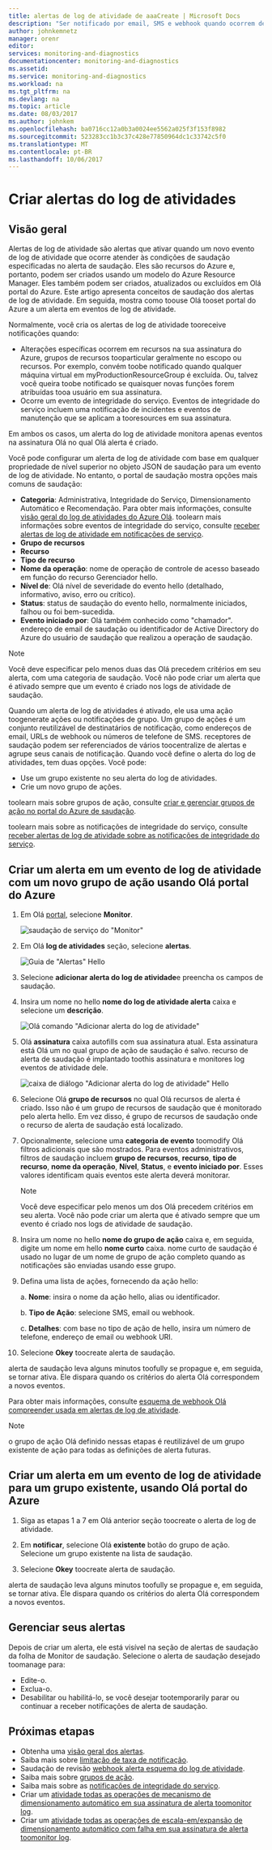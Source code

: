 ```yaml
---
title: alertas de log de atividade de aaaCreate | Microsoft Docs
description: "Ser notificado por email, SMS e webhook quando ocorrem determinados eventos no log de atividades de saudação."
author: johnkemnetz
manager: orenr
editor: 
services: monitoring-and-diagnostics
documentationcenter: monitoring-and-diagnostics
ms.assetid: 
ms.service: monitoring-and-diagnostics
ms.workload: na
ms.tgt_pltfrm: na
ms.devlang: na
ms.topic: article
ms.date: 08/03/2017
ms.author: johnkem
ms.openlocfilehash: ba0716cc12a0b3a0024ee5562a025f3f153f8982
ms.sourcegitcommit: 523283cc1b3c37c428e77850964dc1c33742c5f0
ms.translationtype: MT
ms.contentlocale: pt-BR
ms.lasthandoff: 10/06/2017
---
```

# <a name="create-activity-log-alerts"></a>Criar alertas do log de atividades

## <a name="overview"></a>Visão geral
Alertas de log de atividade são alertas que ativar quando um novo evento de log de atividade que ocorre atender às condições de saudação especificadas no alerta de saudação. Eles são recursos do Azure e, portanto, podem ser criados usando um modelo do Azure Resource Manager. Eles também podem ser criados, atualizados ou excluídos em Olá portal do Azure. Este artigo apresenta conceitos de saudação dos alertas de log de atividade. Em seguida, mostra como toouse Olá tooset portal do Azure a um alerta em eventos de log de atividade.

Normalmente, você cria os alertas de log de atividade tooreceive notificações quando:

* Alterações específicas ocorrem em recursos na sua assinatura do Azure, grupos de recursos tooparticular geralmente no escopo ou recursos. Por exemplo, convém toobe notificado quando qualquer máquina virtual em myProductionResourceGroup é excluída. Ou, talvez você queira toobe notificado se quaisquer novas funções forem atribuídas tooa usuário em sua assinatura.
* Ocorre um evento de integridade do serviço. Eventos de integridade do serviço incluem uma notificação de incidentes e eventos de manutenção que se aplicam a tooresources em sua assinatura.

Em ambos os casos, um alerta do log de atividade monitora apenas eventos na assinatura Olá no qual Olá alerta é criado.

Você pode configurar um alerta de log de atividade com base em qualquer propriedade de nível superior no objeto JSON de saudação para um evento de log de atividade. No entanto, o portal de saudação mostra opções mais comuns de saudação:

- **Categoria**: Administrativa, Integridade do Serviço, Dimensionamento Automático e Recomendação. Para obter mais informações, consulte [visão geral do log de atividades do Azure Olá](./monitoring-overview-activity-logs.md#categories-in-the-activity-log). toolearn mais informações sobre eventos de integridade do serviço, consulte [receber alertas de log de atividade em notificações de serviço](./monitoring-activity-log-alerts-on-service-notifications.md).
- **Grupo de recursos**
- **Recurso**
- **Tipo de recurso**
- **Nome da operação**: nome de operação de controle de acesso baseado em função do recurso Gerenciador hello.
- **Nível de**: Olá nível de severidade do evento hello (detalhado, informativo, aviso, erro ou crítico).
- **Status**: status de saudação do evento hello, normalmente iniciados, falhou ou foi bem-sucedida.
- **Evento iniciado por**: Olá também conhecido como "chamador". endereço de email de saudação ou identificador de Active Directory do Azure do usuário de saudação que realizou a operação de saudação.

>[!NOTE]
>Você deve especificar pelo menos duas das Olá precedem critérios em seu alerta, com uma categoria de saudação. Você não pode criar um alerta que é ativado sempre que um evento é criado nos logs de atividade de saudação.
>
>

Quando um alerta de log de atividades é ativado, ele usa uma ação toogenerate ações ou notificações de grupo. Um grupo de ações é um conjunto reutilizável de destinatários de notificação, como endereços de email, URLs de webhook ou números de telefone de SMS. receptores de saudação podem ser referenciados de vários toocentralize de alertas e agrupe seus canais de notificação. Quando você define o alerta do log de atividades, tem duas opções. Você pode:

* Use um grupo existente no seu alerta do log de atividades. 
* Crie um novo grupo de ações. 

toolearn mais sobre grupos de ação, consulte [criar e gerenciar grupos de ação no portal do Azure de saudação](monitoring-action-groups.md).

toolearn mais sobre as notificações de integridade do serviço, consulte [receber alertas de log de atividade sobre as notificações de integridade do serviço](monitoring-activity-log-alerts-on-service-notifications.md).

## <a name="create-an-alert-on-an-activity-log-event-with-a-new-action-group-by-using-hello-azure-portal"></a>Criar um alerta em um evento de log de atividade com um novo grupo de ação usando Olá portal do Azure
1. Em Olá [portal](https://portal.azure.com), selecione **Monitor**.

    ![saudação de serviço do "Monitor"](./media/monitoring-activity-log-alerts/home-monitor.png)
2. Em Olá **log de atividades** seção, selecione **alertas**.

    ![Guia de "Alertas" Hello](./media/monitoring-activity-log-alerts/alerts-blades.png)
3. Selecione **adicionar alerta do log de atividade**e preencha os campos de saudação.

4. Insira um nome no hello **nome do log de atividade alerta** caixa e selecione um **descrição**.

    ![Olá comando "Adicionar alerta do log de atividade"](./media/monitoring-activity-log-alerts/add-activity-log-alert.png)

5. Olá **assinatura** caixa autofills com sua assinatura atual. Esta assinatura está Olá um no qual grupo de ação de saudação é salvo. recurso de alerta de saudação é implantado toothis assinatura e monitores log eventos de atividade dele.

    ![caixa de diálogo "Adicionar alerta do log de atividade" Hello](./media/monitoring-activity-log-alerts/activity-log-alert-new-action-group.png)

6. Selecione Olá **grupo de recursos** no qual Olá recursos de alerta é criado. Isso não é um grupo de recursos de saudação que é monitorado pelo alerta hello. Em vez disso, é grupo de recursos de saudação onde o recurso de alerta de saudação está localizado.

7. Opcionalmente, selecione uma **categoria de evento** toomodify Olá filtros adicionais que são mostrados. Para eventos administrativos, filtros de saudação incluem **grupo de recursos**, **recurso**, **tipo de recurso**, **nome da operação**, **Nível**, **Status**, e **evento iniciado por**. Esses valores identificam quais eventos este alerta deverá monitorar.

    >[!NOTE]
    >Você deve especificar pelo menos um dos Olá precedem critérios em seu alerta. Você não pode criar um alerta que é ativado sempre que um evento é criado nos logs de atividade de saudação.
    >
    >

8. Insira um nome no hello **nome do grupo de ação** caixa e, em seguida, digite um nome em hello **nome curto** caixa. nome curto de saudação é usado no lugar de um nome de grupo de ação completo quando as notificações são enviadas usando esse grupo.

9.  Defina uma lista de ações, fornecendo da ação hello:

    a. **Nome**: insira o nome da ação hello, alias ou identificador.

    b. **Tipo de Ação**: selecione SMS, email ou webhook.

    c. **Detalhes**: com base no tipo de ação de hello, insira um número de telefone, endereço de email ou webhook URI.

10. Selecione **Okey** toocreate alerta de saudação.

alerta de saudação leva alguns minutos toofully se propague e, em seguida, se tornar ativa. Ele dispara quando os critérios do alerta Olá correspondem a novos eventos.

Para obter mais informações, consulte [esquema de webhook Olá compreender usada em alertas de log de atividade](monitoring-activity-log-alerts-webhook.md).

>[!NOTE]
>o grupo de ação Olá definido nessas etapas é reutilizável de um grupo existente de ação para todas as definições de alerta futuras.
>
>

## <a name="create-an-alert-on-an-activity-log-event-for-an-existing-action-group-by-using-hello-azure-portal"></a>Criar um alerta em um evento de log de atividade para um grupo existente, usando Olá portal do Azure
1. Siga as etapas 1 a 7 em Olá anterior seção toocreate o alerta de log de atividade.

2. Em **notificar**, selecione Olá **existente** botão do grupo de ação. Selecione um grupo existente na lista de saudação.

3. Selecione **Okey** toocreate alerta de saudação.

alerta de saudação leva alguns minutos toofully se propague e, em seguida, se tornar ativa. Ele dispara quando os critérios do alerta Olá correspondem a novos eventos.

## <a name="manage-your-alerts"></a>Gerenciar seus alertas

Depois de criar um alerta, ele está visível na seção de alertas de saudação da folha de Monitor de saudação. Selecione o alerta de saudação desejado toomanage para:

* Edite-o.
* Exclua-o.
* Desabilitar ou habilitá-lo, se você desejar tootemporarily parar ou continuar a receber notificações de alerta de saudação.

## <a name="next-steps"></a>Próximas etapas
- Obtenha uma [visão geral dos alertas](monitoring-overview-alerts.md).
- Saiba mais sobre [limitação de taxa de notificação](monitoring-alerts-rate-limiting.md).
- Saudação de revisão [webhook alerta esquema do log de atividade](monitoring-activity-log-alerts-webhook.md).
- Saiba mais sobre [grupos de ação](monitoring-action-groups.md).  
- Saiba mais sobre as [notificações de integridade do serviço](monitoring-service-notifications.md).
- Criar um [atividade todas as operações de mecanismo de dimensionamento automático em sua assinatura de alerta toomonitor log](https://github.com/Azure/azure-quickstart-templates/tree/master/monitor-autoscale-alert).
- Criar um [atividade todas as operações de escala-em/expansão de dimensionamento automático com falha em sua assinatura de alerta toomonitor log](https://github.com/Azure/azure-quickstart-templates/tree/master/monitor-autoscale-failed-alert).
